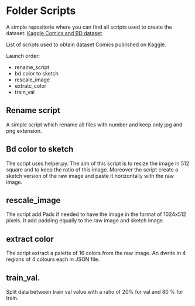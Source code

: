 # Folder Scripts
A simple repositorie where you can find all scripts used to create the dataset: [Kaggle Comics and BD dataset](https://www.kaggle.com/datasets/mrarmonius/bd-and-comics).

List of scripts used to obtain dataset Comics published on Kaggle.

Launch order:
- rename_script
- bd color to sketch
- rescale_image
- extratc_color
- train_val

## Rename script
A simple script which rename all files with number and keep only jpg and png extension.

## Bd color to sketch
The script uses helper.py.
The aim of this script is to resize the image in 512 square and to keep the ratio of this image. Moreover the script create a sketch version of the raw image and paste it horizontally with the raw image.

## rescale_image
The script add Pads if needed to have the image in the format of 1024x512 pixels. It add padding equally to the raw image and sketch image.

## extract color
The script extract a palette of 16 colors from the raw image. An dwrite in 4 regions of 4 colours each in JSON file.

## train_val.
Split data between train val value with a ratio of 20% for val and 80 % for train.
